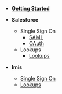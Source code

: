 - [__Getting Started__](/)

- __Salesforce__
  - Single Sign On
    - [SAML](Providers/Salesforce/SingleSignOn/saml-single-sign-on.md)
    - [OAuth](Providers/Salesforce/SingleSignOn/oauth-single-sign-on.md)
  - Lookups
    - [Lookups](Providers/Salesforce/Lookups/lookups.md)

- __Imis__
  - [Single Sign On](Providers/Imis/SingleSignOn/single-sign-on.md)
  - [Lookups](Providers/Imis/Lookups/lookups.md)

